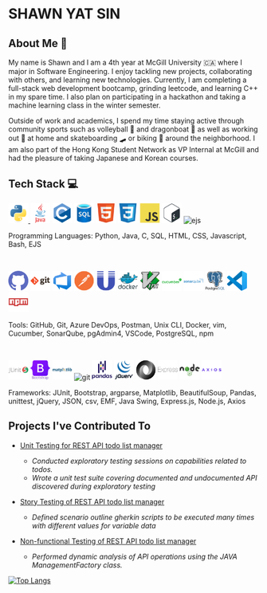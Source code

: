 # SHAWN YAT SIN
## About Me 🌱
My name is Shawn and I am a 4th year at McGill University 🇨🇦 where I major in Software Engineering. I enjoy tackling new projects, collaborating with others, and learning new technologies. Currently, I am completing a full-stack web development bootcamp, grinding leetcode, and learning C++ in my spare time. I also plan on participating in a hackathon and taking a machine learning class in the winter semester. 

Outside of work and academics, I spend my time staying active through community sports such as volleyball 🏐 and dragonboat 🐉 as well as working out 💪 at home and skateboarding 🛹 or biking 🚴 around the neighborhood. I am also part of the Hong Kong Student Network as VP Internal at McGill and had the pleasure of taking Japanese and Korean courses.

## Tech Stack 💻
<p>
<a href="https://www.python.org" target="_blank"> <img src="https://github.com/devicons/devicon/blob/master/icons/python/python-original.svg" alt="python" width="40" height="40"/> </a>
<img src="https://github.com/devicons/devicon/blob/master/icons/java/java-original-wordmark.svg" width="40" height="40"/>
<img src="https://github.com/devicons/devicon/blob/master/icons/c/c-original.svg" width="40" height="40" />
<img src="https://github.com/devicons/devicon/blob/master/icons/azuresqldatabase/azuresqldatabase-original.svg" width="40" height="40" />
<img src="https://github.com/devicons/devicon/blob/master/icons/html5/html5-original.svg" width="40" height="40" />
<img src="https://github.com/devicons/devicon/blob/master/icons/css3/css3-original.svg" width="40" height="40" />
<img src="https://github.com/devicons/devicon/blob/master/icons/javascript/javascript-original.svg" width="40" height="40" />
<img src="https://github.com/devicons/devicon/blob/master/icons/bash/bash-original.svg" width="40" height="40" />
<img width="40" height="40" src="https://img.icons8.com/color/48/ejs.png" alt="ejs"/>
</p>


Programming Languages: Python, Java, C, SQL, HTML, CSS, Javascript, Bash, EJS

<br>
<p>
  <img width="40" height="40" src="/github-icon-2.svg" alt="github"/>
  <img width="40" height="40" src="https://github.com/devicons/devicon/blob/master/icons/git/git-original-wordmark.svg" alt="git"/>
  <img width="40" height="40" src="https://github.com/devicons/devicon/blob/master/icons/azuredevops/azuredevops-original.svg" alt="azuredevops"/>
  <img width="40" height="40" src="https://github.com/devicons/devicon/blob/master/icons/postman/postman-original.svg" alt="postman"/>
  <img width="40" height="40" src="https://github.com/devicons/devicon/blob/master/icons/unix/unix-original.svg" alt="unix"/>
  <img width="40" height="40" src="https://github.com/devicons/devicon/blob/master/icons/docker/docker-original-wordmark.svg" alt="unix"/>
  <img width="40" height="40" src="https://github.com/devicons/devicon/blob/master/icons/vim/vim-original.svg" alt="unix"/>
  <img width="40" height="40" src="https://github.com/devicons/devicon/blob/master/icons/cucumber/cucumber-plain-wordmark.svg" alt="unix"/>
  <img width="40" height="40" src="https://github.com/devicons/devicon/blob/master/icons/sonarqube/sonarqube-plain-wordmark.svg" alt="unix"/>
  <img width="40" height="40" src="https://github.com/devicons/devicon/blob/master/icons/postgresql/postgresql-original-wordmark.svg" alt="unix"/>
  <img width="40" height="40" src="https://github.com/devicons/devicon/blob/master/icons/vscode/vscode-original.svg" alt="unix"/>
  <img width="40" height="40" src="https://github.com/devicons/devicon/blob/master/icons/npm/npm-original-wordmark.svg" alt="unix"/>
</p>

Tools: GitHub, Git, Azure DevOps, Postman, Unix CLI, Docker, vim, Cucumber, SonarQube, pgAdmin4, VSCode, PostgreSQL, npm

<br>

<p>
  <img width="40" height="40" src="https://github.com/devicons/devicon/blob/master/icons/junit/junit-original-wordmark.svg" alt="git"/>
  <img width="40" height="40" src="https://github.com/devicons/devicon/blob/master/icons/bootstrap/bootstrap-original-wordmark.svg" alt="git"/>
  <img width="40" height="40" src="https://github.com/devicons/devicon/blob/master/icons/matplotlib/matplotlib-original-wordmark.svg" alt="git"/>
  <img width="48" height="40" src="https://datascientest.com/en/files/2024/01/beautiful-soup.png" alt="git"/>
  <img width="40" height="40" src="https://github.com/devicons/devicon/blob/master/icons/pandas/pandas-original-wordmark.svg" alt="git"/>
  <img width="40" height="40" src="https://github.com/devicons/devicon/blob/master/icons/jquery/jquery-original-wordmark.svg" alt="git"/>
  <img width="40" height="40" src="https://github.com/devicons/devicon/blob/master/icons/json/json-original.svg" alt="git"/>
  <img width="40" height="40" src="/express-svgrepo-com.svg" alt="git">
  <img width="40" height="40" src="https://github.com/devicons/devicon/blob/master/icons/nodejs/nodejs-original-wordmark.svg" alt="git">
  <img width="40" height="40" src="https://github.com/devicons/devicon/blob/master/icons/axios/axios-plain-wordmark.svg" alt="git">


</p>
Frameworks: JUnit, Bootstrap, argparse, Matplotlib, BeautifulSoup, Pandas, unittest, jQuery, JSON, csv, EMF, Java Swing, Express.js, Node.js, Axios

## Projects I've Contributed To
- [Unit Testing for REST API todo list manager](https://github.com/jessLii/ECSE429)  
  - *Conducted exploratory testing sessions on capabilities related to todos.*
  - *Wrote a unit test suite covering documented and undocumented API discovered during exploratory testing*
  
- [Story Testing of REST API todo list manager](https://github.com/naomisandvr/cucumber-partB)
  - *Defined scenario outline gherkin scripts to be executed many times with different values for variable data*
  
- [Non-functional Testing of REST API todo list manager](https://github.com/naomisandvr/performance-partC)
  - *Performed dynamic analysis of API operations using the JAVA ManagementFactory class.*



[![Top Langs](https://github-readme-stats.vercel.app/api/top-langs/?username=ShawnYS-codemtl&langs_count=20)](https://github.com/anuraghazra/github-readme-stats)
